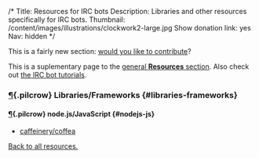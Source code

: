 /*
Title: Resources for IRC bots
Description: Libraries and other resources specifically for IRC bots.
Thumbnail: /content/images/illustrations/clockwork2-large.jpg
Show donation link: yes
Nav: hidden
*/

<div class="note">
  <p>
    This is a fairly new section: <a href="https://github.com/botwiki/botwiki.org">would you like to contribute</a>?
  </p>
</div>


This is a suplementary page to the [general **Resources** section](/resources). Also check out [the IRC bot tutorials](/tutorials/irc-bots).

### [¶](#libraries-frameworks){.pilcrow} Libraries/Frameworks {#libraries-frameworks}

#### [¶](#nodejs-js){.pilcrow} node.js/JavaScript {#nodejs-js}
- [caffeinery/coffea](https://github.com/caffeinery/coffea)


[Back to all resources.](/resources)